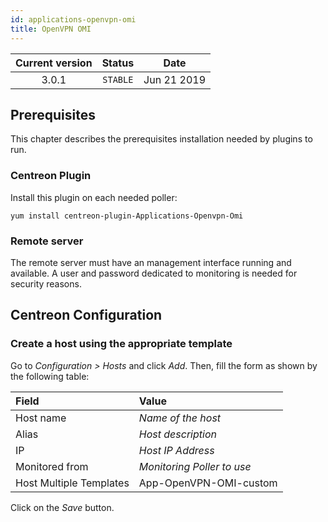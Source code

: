 ```yaml
---
id: applications-openvpn-omi
title: OpenVPN OMI
---
```


| Current version | Status | Date |
| :-: | :-: | :-: |
| 3.0.1 | `STABLE` | Jun 21 2019 |

## Prerequisites

This chapter describes the prerequisites installation needed by plugins to run.

### Centreon Plugin

Install this plugin on each needed poller:

``` shell
yum install centreon-plugin-Applications-Openvpn-Omi
```

### Remote server

The remote server must have an management interface running and available. A
user and password dedicated to monitoring is needed for security reasons.

## Centreon Configuration

### Create a host using the appropriate template

Go to *Configuration \> Hosts* and click *Add*. Then, fill the form as shown by
the following table:

| Field                   | Value                      |
| :---------------------- | :------------------------- |
| Host name               | *Name of the host*         |
| Alias                   | *Host description*         |
| IP                      | *Host IP Address*          |
| Monitored from          | *Monitoring Poller to use* |
| Host Multiple Templates | App-OpenVPN-OMI-custom     |

Click on the *Save* button.

